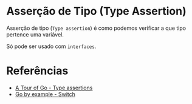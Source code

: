 # Asserção de Tipo (Type Assertion)

Asserção de tipo (`Type assertion`) é como podemos verificar a que tipo pertence uma variável.

Só pode ser usado com `interfaces`.

# Referências

- [A Tour of Go - Type assertions](https://go.dev/tour/methods/15)
- [Go by example - Switch](https://gobyexample.com/switch)
